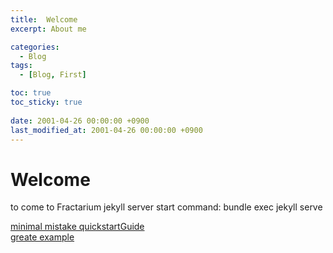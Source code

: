 ```yaml
---
title:  Welcome
excerpt: About me

categories:
  - Blog
tags:
  - [Blog, First]

toc: true
toc_sticky: true
 
date: 2001-04-26 00:00:00 +0900
last_modified_at: 2001-04-26 00:00:00 +0900
---
```


# Welcome
to come to Fractarium
jekyll server start command: bundle exec jekyll serve

[minimal mistake quickstartGuide](https://mmistakes.github.io/minimal-mistakes/collection-archive/)  
[greate example](https://eona1301.github.io/a_to_z/GithubBlog/)